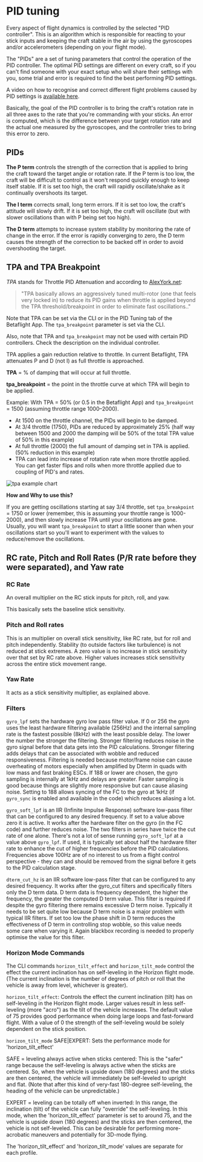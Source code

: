 # PID tuning

Every aspect of flight dynamics is controlled by the selected "PID controller". This is an algorithm which is responsible for reacting to your stick inputs and keeping the craft stable in the air by using the gyroscopes and/or accelerometers (depending on your flight mode).

The "PIDs" are a set of tuning parameters that control the operation of the PID controller. The optimal PID settings are different on every craft, so if you can't find someone with your exact setup who will share their settings with you, some trial and error is required to find the best performing PID settings.

A video on how to recognise and correct different flight problems caused by PID settings is [available here](https://www.youtube.com/watch?v=YNzqTGEl2xQ).

Basically, the goal of the PID controller is to bring the craft's rotation rate in all three axes to the rate that you're commanding with your sticks. An error is computed, which is the difference between your target rotation rate and the actual one measured by the gyroscopes, and the controller tries to bring this error to zero.

## PIDs

**The P term** controls the strength of the correction that is applied to bring the craft toward the target angle or rotation rate. If the P term is too low, the craft will be difficult to control as it won't respond quickly enough to keep itself stable. If it is set too high, the craft will rapidly oscillate/shake as it continually overshoots its target.

**The I term** corrects small, long term errors. If it is set too low, the craft's attitude will slowly drift. If it is set too high, the craft will oscillate (but with slower oscillations than with P being set too high).

**The D term** attempts to increase system stability by monitoring the rate of change in the error. If the error is rapidly converging to zero, the D term causes the strength of the correction to be backed off in order to avoid overshooting the target.

## TPA and TPA Breakpoint

_TPA_ stands for Throttle PID Attenuation and according to [AlexYork.net](http://blog.alexyorke.net/what-is-tpa/):

> "TPA basically allows an aggressively tuned multi-rotor (one that feels very locked in) to reduce its PID gains when throttle is applied beyond the TPA threshold/breakpoint in order to eliminate fast oscillations.."

Note that TPA can be set via the CLI or in the PID Tuning tab of the Betaflight App. The `tpa_breakpoint` parameter is set via the CLI.

Also, note that TPA and `tpa_breakpoint` may not be used with certain PID controllers. Check the description on the individual controller.

TPA applies a gain reduction relative to throttle. In current Betaflight, TPA attenuates P and D (not I) as full throttle is approached.

**TPA** = % of damping that will occur at full throttle.

**tpa_breakpoint** = the point in the throttle curve at which TPA will begin to be applied.

Example: With TPA = 50% (or 0.5 in the Betaflight App) and `tpa_breakpoint` = 1500 (assuming throttle range 1000–2000).

- At 1500 on the throttle channel, the PIDs will begin to be damped.
- At 3/4 throttle (1750), PIDs are reduced by approximately 25% (half way between 1500 and 2000 the damping will be 50% of the total TPA value of 50% in this example)
- At full throttle (2000) the full amount of damping set in TPA is applied. (50% reduction in this example)
- TPA can lead into increase of rotation rate when more throttle applied. You can get faster flips and rolls when more throttle applied due to coupling of PID's and rates. 

![tpa example chart](https://user-images.githubusercontent.com/15355893/165317342-9639a7f8-1a05-4584-9b80-3faa2da565cb.png 'TPA Example Chart')

**How and Why to use this?**

If you are getting oscillations starting at say 3/4 throttle, set `tpa_breakpoint` = 1750 or lower (remember, this is assuming your throttle range is 1000-2000), and then slowly increase TPA until your oscillations are gone. Usually, you will want `tpa_breakpoint` to start a little sooner than when your oscillations start so you'll want to experiment with the values to reduce/remove the oscillations.

## RC rate, Pitch and Roll Rates (P/R rate before they were separated), and Yaw rate

### RC Rate

An overall multiplier on the RC stick inputs for pitch, roll, and yaw.

This basically sets the baseline stick sensitivity.

### Pitch and Roll rates

This is an multiplier on overall stick sensitivity, like RC rate, but for roll and pitch independently. Stability (to outside factors like turbulence) is not reduced at stick extremes. A zero value is no increase in stick sensitivity over that set by RC rate above. Higher values increases stick sensitivity across the entire stick movement range.

### Yaw Rate

It acts as a stick sensitivity multiplier, as explained above.

### Filters

`gyro_lpf` sets the hardware gyro low pass filter value. If 0 or 256 the gyro uses the least hardware filtering available (256Hz) and the internal sampling rate is the fastest possible (8kHz) with the least possible delay. The lower the number the stronger the filtering. Stronger filtering reduces noise in the gyro signal before that data gets into the PID calculations. Stronger filtering adds delays that can be associated with wobble and reduced responsiveness. Filtering is needed because motor/frame noise can cause overheating of motors especially when amplified by Dterm in quads with low mass and fast braking ESCs. If 188 or lower are chosen, the gyro sampling is internally at 1kHz and delays are greater. Faster sampling is good because things are slightly more responsive but can cause aliasing noise. Setting to 188 allows syncing of the FC to the gyro at 1kHz (if `gyro_sync` is enabled and available in the code) which reduces aliasing a lot.

`gyro_soft_lpf` is an IIR (Infinite Impulse Response) software low-pass filter that can be configured to any desired frequency. If set to a value above zero it is active. It works after the hardware filter on the gyro (in the FC code) and further reduces noise. The two filters in series have twice the cut rate of one alone. There's not a lot of sense running `gyro_soft_lpf` at a value above `gyro_lpf`. If used, it is typically set about half the hardware filter rate to enhance the cut of higher frequencies before the PID calculations. Frequencies above 100Hz are of no interest to us from a flight control perspective - they can and should be removed from the signal before it gets to the PID calculation stage.

`dterm_cut_hz` is an IIR software low-pass filter that can be configured to any desired frequency. It works after the gyro_cut filters and specifically filters only the D term data. D term data is frequency dependent, the higher the frequency, the greater the computed D term value. This filter is required if despite the gyro filtering there remains excessive D term noise. Typically it needs to be set quite low because D term noise is a major problem with typical IIR filters. If set too low the phase shift in D term reduces the effectiveness of D term in controlling stop wobble, so this value needs some care when varying it. Again blackbox recording is needed to properly optimise the value for this filter.

### Horizon Mode Commands

The CLI commands `horizon_tilt_effect` and `horizon_tilt_mode` control the effect the current inclination has on self-leveling in the Horizon flight mode. (The current inclination is the number of degrees of pitch or roll that the vehicle is away from level, whichever is greater).

`horizon_tilt_effect`: Controls the effect the current inclination (tilt) has on self-leveling in the Horizon flight mode. Larger values result in less self-leveling (more "acro") as the tilt of the vehicle increases. The default value of 75 provides good performance when doing large loops and fast-forward flight. With a value of 0 the strength of the self-leveling would be solely dependent on the stick position.

`horizon_tilt_mode` SAFE|EXPERT: Sets the performance mode for 'horizon_tilt_effect'

SAFE = leveling always active when sticks centered:
This is the "safer" range because the self-leveling is always active when the sticks are centered. So, when the vehicle is upside down (180 degrees) and the sticks are then centered, the vehicle will immediately be self-leveled to upright and flat. (Note that after this kind of very-fast 180-degree self-leveling, the heading of the vehicle can be unpredictable.)

EXPERT = leveling can be totally off when inverted:
In this range, the inclination (tilt) of the vehicle can fully "override" the self-leveling. In this mode, when the 'horizon_tilt_effect' parameter is set to around 75, and the vehicle is upside down (180 degrees) and the sticks are then centered, the vehicle is not self-leveled. This can be desirable for performing more-acrobatic maneuvers and potentially for 3D-mode flying.

The 'horizon_tilt_effect' and 'horizon_tilt_mode' values are separate for each profile.

